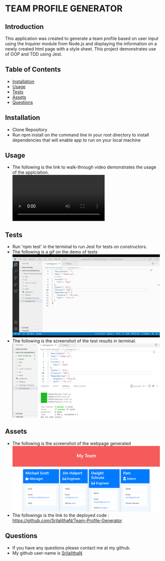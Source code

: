 # TEAM PROFILE GENERATOR

## Introduction

This application was created to generate a team profile based on user input using the Inquirer module from Node.js and displaying the information on a newly created html page with a style sheet. This project demonstrates use of OOP and TDD using Jest.

## Table of Contents

- [Installation](#Installation)
- [Usage](#Usage)
- [Tests](#Tests)
- [Assets](#Assets)
- [Questions](#Questions)

## Installation

- Clone Repository
- Run npm install on the command line in your root directory to install dependencies that will enable app to run on your local machine

## Usage

- The following is the link to walk-through video demonstrates the usage of the applciation.</br>
  ![Link to Demo](assets/demo.mp4)

## Tests

- Run 'npm test' in the terminal to run Jest for tests on constructors.
- The following is a gif on the demo of tests
  ![](assets/test.gif)
- The following is the screenshot of the test results in terminal.
  ![](assets/test-screenshot.png)

## Assets

- The following is the screenshot of the webpage generated
  ![](assets/page-screenshot.png)
- The followings is the link to the deployed code : https://github.com/SrilalithaN/Team-Profile-Generator

## Questions

- If you have any questions please contact me at my github.
- My github user-name is [SrilalithaN](https://github.com/SrilalithaN)
